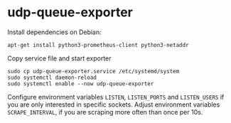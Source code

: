 # udp-queue-exporter

Install dependencies on Debian:
```
apt-get install python3-prometheus-client python3-netaddr
```

Copy service file and start exporter
```
sudo cp udp-queue-exporter.service /etc/systemd/system
sudo systemctl daemon-reload
sudo systemctl enable --now udp-queue-exporter
```

Configure environment variables `LISTEN`, `LISTEN_PORTS` and `LISTEN_USERS` if you are only interested in specific sockets.
Adjust environment variables `SCRAPE_INTERVAL`, if you are scraping more often than once per 10s.
